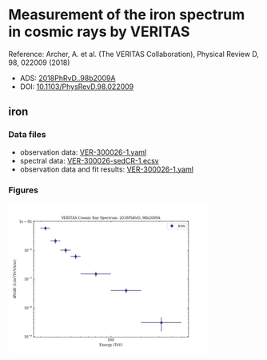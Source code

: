 # Measurement of the iron spectrum in cosmic rays by VERITAS

Reference:
Archer, A. et al. (The VERITAS Collaboration), Physical Review D, 98, 022009 (2018)

- ADS: [2018PhRvD..98b2009A](http://adsabs.harvard.edu/abs/2018PhRvD..98b2009A)
- DOI: [10.1103/PhysRevD.98.022009](https://doi.org/10.1103/PhysRevD.98.022009)

## iron
### Data files

- observation data: [VER-300026-1.yaml](VER-300026-1.yaml)
- spectral data: [VER-300026-sedCR-1.ecsv](VER-300026-sedCR-1.ecsv)
- observation data and fit results: [VER-300026-1.yaml](VER-300026-1.yaml)


### Figures

<img src="figures/2018PhRvD..98b2009A-VER-300026-1-sedCR.png" alt="drawing" width="400"/>
